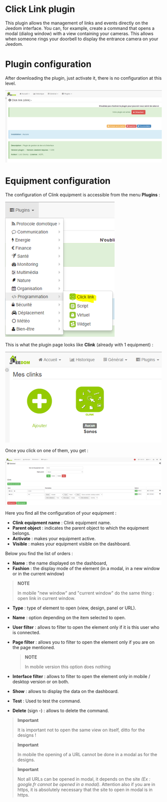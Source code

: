 # Click Link plugin

This plugin allows the management of links and events directly on the Jeedom interface. You can, for example, create a command that opens a modal (dialog window) with a view containing your cameras. This allows when someone rings your doorbell to display the entrance camera on your Jeedom.

# Plugin configuration

After downloading the plugin, just activate it, there is no configuration at this level.

![clink1](../images/clink1.PNG)

# Equipment configuration

The configuration of Clink equipment is accessible from the menu **Plugins** :

![clink2](../images/clink2.PNG)

This is what the plugin page looks like **Clink** (already with 1 equipment) :

![clink3](../images/clink3.PNG)

Once you click on one of them, you get :

![clink4](../images/clink4.PNG)

Here you find all the configuration of your equipment :

-   **Clink equipment name** : Clink equipment name.
-   **Parent object** : indicates the parent object to which the equipment belongs.
-   **Activate** : makes your equipment active.
-   **Visible** : makes your equipment visible on the dashboard.

Below you find the list of orders :

-   **Name** : the name displayed on the dashboard,
-   **Fashion** : the display mode of the element (in a modal, in a new window or in the current window)

   > **NOTE**
   >
   > In mobile "new window" and "current window" do the same thing : open link in current window.

-   **Type** : type of element to open (view, design, panel or URL).
-   **Name** : option depending on the item selected to open.
-   **User filter** : allows to filter to open the element only if it is this user who is connected.

-   **Page filter** : allows you to filter to open the element only if you are on the page mentioned.

    > **NOTE**
    >
    > In mobile version this option does nothing

-   **Interface filter** : allows to filter to open the element only in mobile / desktop version or on both.
-   **Show** : allows to display the data on the dashboard.
-   **Test** : Used to test the command.
-   **Delete** (sign -) : allows to delete the command.

> **Important**
>
> It is important not to open the same view on itself, ditto for the designs !

> **Important**
>
> In mobile the opening of a URL cannot be done in a modal as for the designs.

> **Important**
>
> Not all URLs can be opened in modal, it depends on the site *(Ex : google.fr cannot be opened in a modal)*. Attention also if you are in https, it is absolutely necessary that the site to open in modal is in https.
